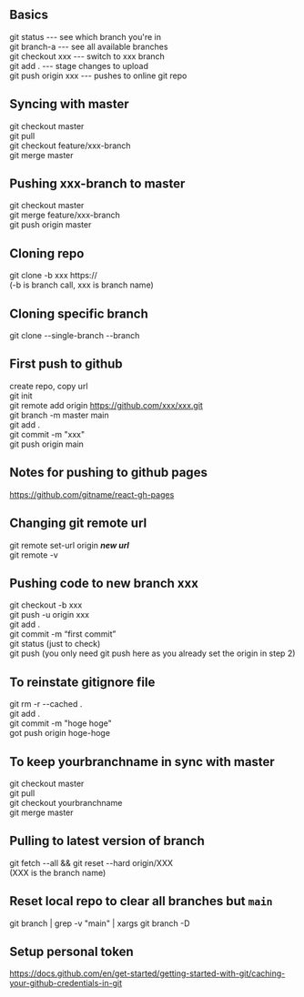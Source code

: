 ## Basics

git status --- see which branch you're in\
git branch-a --- see all available branches\
git checkout xxx --- switch to xxx branch\
git add . --- stage changes to upload\
git push origin xxx --- pushes to online git repo

## Syncing with master

git checkout master\
git pull\
git checkout feature/xxx-branch\
git merge master

## Pushing xxx-branch to master

git checkout master\
git merge feature/xxx-branch\
git push origin master

## Cloning repo

git clone -b xxx https://\
(-b is branch call, xxx is branch name)

## Cloning specific branch

git clone --single-branch --branch <branchname> <remote-repo>

## First push to github

create repo, copy url\
git init\
git remote add origin https://github.com/xxx/xxx.git  
git branch -m master main\
git add .\
git commit -m "xxx"\
git push origin main

## Notes for pushing to github pages

https://github.com/gitname/react-gh-pages

## Changing git remote url

git remote set-url origin **_new url_**\
git remote -v

## Pushing code to new branch xxx

git checkout -b xxx\
git push -u origin xxx\
git add .\
git commit -m “first commit”\
git status (just to check)\
git push (you only need git push here as you already set the origin in step 2)

## To reinstate gitignore file

git rm -r --cached .\
git add .\
git commit -m "hoge hoge"\
got push origin hoge-hoge

## To keep yourbranchname in sync with master

git checkout master\
git pull\
git checkout yourbranchname\
git merge master

## Pulling to latest version of branch

git fetch --all && git reset --hard origin/XXX\
(XXX is the branch name)

## Reset local repo to clear all branches but `main`

git branch | grep -v "main" | xargs git branch -D

## Setup personal token

https://docs.github.com/en/get-started/getting-started-with-git/caching-your-github-credentials-in-git

